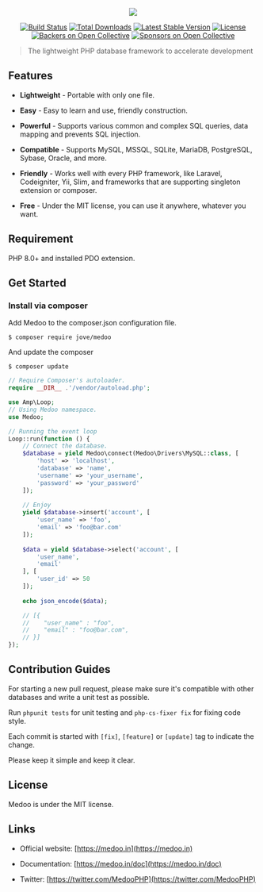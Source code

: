 <p align="center">
    <a href="https://medoo.in" target="_blank"><img src="https://cloud.githubusercontent.com/assets/1467904/19835326/ca62bc36-9ebd-11e6-8b37-7240d76319cd.png"></a>
</p>

<p align="center">
    <a href="https://github.com/catfan/Medoo/actions"><img alt="Build Status" src="https://github.com/lorddeveloper/Medoo/actions/workflows/php.yml/badge.svg"></a>
    <a href="https://packagist.org/packages/catfan/medoo"><img alt="Total Downloads" src="https://poser.pugx.org/lorddeveloper/medoo/downloads"></a>
    <a href="https://packagist.org/packages/catfan/medoo"><img alt="Latest Stable Version" src="https://poser.pugx.org/lorddeveloper/medoo/v/stable"></a>
    <a href="https://packagist.org/packages/catfan/medoo"><img alt="License" src="https://poser.pugx.org/lorddeveloper/medoo/license"></a>
    <a href="https://opencollective.com/medoo"><img alt="Backers on Open Collective" src="https://opencollective.com/Medoo/backers/badge.svg"></a>
    <a href="https://opencollective.com/medoo"><img alt="Sponsors on Open Collective" src="https://opencollective.com/Medoo/sponsors/badge.svg"> </a>
</p>

> The lightweight PHP database framework to accelerate development

## Features

* **Lightweight** - Portable with only one file.

* **Easy** - Easy to learn and use, friendly construction.

* **Powerful** - Supports various common and complex SQL queries, data mapping and prevents SQL injection.

* **Compatible** - Supports MySQL, MSSQL, SQLite, MariaDB, PostgreSQL, Sybase, Oracle, and more.

* **Friendly** - Works well with every PHP framework, like Laravel, Codeigniter, Yii, Slim, and frameworks that are supporting singleton extension or composer.

* **Free** - Under the MIT license, you can use it anywhere, whatever you want.

## Requirement

PHP 8.0+ and installed PDO extension.

## Get Started

### Install via composer

Add Medoo to the composer.json configuration file.
```
$ composer require jove/medoo
```

And update the composer
```
$ composer update
```

```php
// Require Composer's autoloader.
require __DIR__ .'/vendor/autoload.php';

use Amp\Loop;
// Using Medoo namespace.
use Medoo;

// Running the event loop
Loop::run(function () {
    // Connect the database.
    $database = yield Medoo\connect(Medoo\Drivers\MySQL::class, [
        'host' => 'localhost',
        'database' => 'name',
        'username' => 'your_username',
        'password' => 'your_password'
    ]);
    
    // Enjoy
    yield $database->insert('account', [
        'user_name' => 'foo',
        'email' => 'foo@bar.com'
    ]);
    
    $data = yield $database->select('account', [
        'user_name',
        'email'
    ], [
        'user_id' => 50
    ]);
    
    echo json_encode($data);

    // [{
    //    "user_name" : "foo",
    //    "email" : "foo@bar.com",
    // }]
});
```

## Contribution Guides

For starting a new pull request, please make sure it's compatible with other databases and write a unit test as possible.

Run `phpunit tests` for unit testing and `php-cs-fixer fix` for fixing code style.

Each commit is started with `[fix]`, `[feature]` or `[update]` tag to indicate the change.

Please keep it simple and keep it clear.

## License

Medoo is under the MIT license.

## Links

* Official website: [https://medoo.in](https://medoo.in)

* Documentation: [https://medoo.in/doc](https://medoo.in/doc)

* Twitter: [https://twitter.com/MedooPHP](https://twitter.com/MedooPHP)